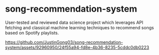 # song-recommendation-system
User-tested and reviewed data science project which leverages API fetching and classical machine learning techniques to recommend songs based on Spotify playlists.

https://github.com/JustinGong03/song-recommendation-system/assets/92960950/24f55a94-fd8e-4b36-8235-5cddc0db0223

